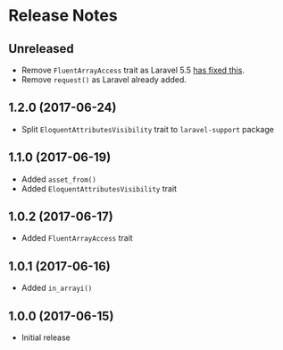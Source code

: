 # Release Notes

## Unreleased

- Remove `FluentArrayAccess` trait as Laravel 5.5 [has fixed this](https://github.com/laravel/framework/pull/18403/commits/a604a6f1e4debc1eaee01d61e7e55b4f224b8f1f).
- Remove `request()` as Laravel already added.

## 1.2.0 (2017-06-24)

- Split `EloquentAttributesVisibility` trait to `laravel-support` package

## 1.1.0 (2017-06-19)

- Added `asset_from()`
- Added `EloquentAttributesVisibility` trait

## 1.0.2 (2017-06-17)

- Added `FluentArrayAccess` trait

## 1.0.1 (2017-06-16)

- Added `in_arrayi()`

## 1.0.0 (2017-06-15)

- Initial release
